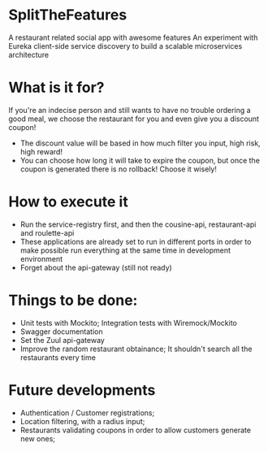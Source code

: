 # SplitTheFeatures
A restaurant related social app with awesome features 
An experiment with Eureka client-side service discovery to build a scalable microservices architecture

# What is it for?
If you're an indecise person and still wants to have no trouble ordering a good meal, we choose the restaurant for you and even give you a discount coupon!
* The discount value will be based in how much filter you input, high risk, high reward!
* You can choose how long it will take to expire the coupon, but once the coupon is generated there is no rollback! Choose it wisely!

# How to execute it
* Run the service-registry first, and then the cousine-api, restaurant-api and roulette-api
* These applications are already set to run in different ports in order to make possible run everything at the same time in development environment
* Forget about the api-gateway (still not ready)

# Things to be done:
* Unit tests with Mockito; Integration tests with Wiremock/Mockito
* Swagger documentation
* Set the Zuul api-gateway
* Improve the random restaurant obtainance; It shouldn't search all the restaurants every time

# Future developments
* Authentication / Customer registrations;
* Location filtering, with a radius input;
* Restaurants validating coupons in order to allow customers generate new ones;

